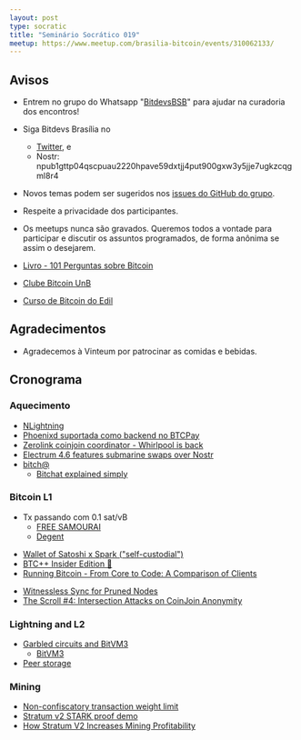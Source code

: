 ```yaml
---
layout: post
type: socratic
title: "Seminário Socrático 019"
meetup: https://www.meetup.com/brasilia-bitcoin/events/310062133/
---
```


## Avisos

* Entrem no grupo do Whatsapp "[BitdevsBSB](https://chat.whatsapp.com/KxuGyYu4TZy94KcA1yXCzi)" para ajudar na curadoria dos encontros!
* Siga Bitdevs Brasília no 
    * [Twitter](https://twitter.com/BitDevsBSB), e 
    * Nostr: npub1gttp04qscpuau2220hpave59dxtjj4put900gxw3y5jje7ugkzcqgml8r4

* Novos temas podem ser sugeridos nos [issues do GitHub do grupo](https://github.com/BitDevsBSB/BitDevsBSB/issues).
* Respeite a privacidade dos participantes.
* Os meetups nunca são gravados. Queremos todos a vontade para participar e discutir os assuntos programados, de forma anônima se assim o desejarem.
* [Livro - 101 Perguntas sobre Bitcoin](https://bitcoin101.site)
* [Clube Bitcoin UnB](https://x.com/ClubeBitcoinUnB)
* [Curso de Bitcoin do Edil](https://www.youtube.com/watch?v=gCgdCgyHFqw&list=PLfdR3_dt2rbexb-ohbaLLzAuNAp7Ypt8u)

## Agradecimentos

* Agradecemos à Vinteum por patrocinar as comidas e bebidas.

## Cronograma

### Aquecimento

* [NLightning](https://github.com/ipms-io/nlightning)
* [Phoenixd suportada como backend no BTCPay](https://x.com/PhoenixWallet/status/1932132318514184481) 
* [Zerolink coinjoin coordinator - Whirlpool is back](https://ashigaru.rs/news/announcement-whirlpool/)
* [Electrum 4.6 features submarine swaps over Nostr](https://xcancel.com/ElectrumWallet/status/1933909910011453631)
* [bitch@](https://x.com/jack/status/1941989435962212728)
  * [Bitchat explained simply](https://x.com/Bitcoin_Devs/status/1946961429363327053)

### Bitcoin L1

- Tx passando com 0.1 sat/vB
    - [FREE SAMOURAI](https://xcancel.com/ottosch_/status/1935712233230639176)
    - [Degent](https://xcancel.com/mononautical/status/1936223502446522613)
* [Wallet of Satoshi x Spark (\"self-custodial\")](https://x.com/spark/status/1940168641301119094)
* [BTC++ Insider Edition 📰](https://x.com/niftynei/status/1940853386951393623)
* [Running Bitcoin - From Core to Code: A Comparison of Clients](https://s3.us-east-1.amazonaws.com/1a1z.com/files/1A1z+-+Running+Bitcoin+-+Client+Comparison.pdf)
- [Witnessless Sync for Pruned Nodes](https://delvingbitcoin.org/t/witnessless-sync-for-pruned-nodes/1742)
- [The Scroll #4: Intersection Attacks on CoinJoin Anonymity](https://spiralbtc.substack.com/p/the-scroll-4-intersection-attacks)

### Lightning and L2

- [Garbled circuits and BitVM3](https://delvingbitcoin.org/t/garbled-circuits-and-bitvm3/1773)
    - [BitVM3](https://bitvm.org/bitvm3.pdf)
- [Peer storage](https://github.com/lightning/bolts/pull/1110)


### Mining

- [Non-confiscatory transaction weight limit](https://delvingbitcoin.org/t/non-confiscatory-transaction-weight-limit/1732)
- [Stratum v2 STARK proof demo](https://bitcoinops.org/en/newsletters/2025/06/20/#stratum-v2-stark-proof-demo)
- [How Stratum V2 Increases Mining Profitability](https://x.com/StratumV2/status/1933191370123993478)

